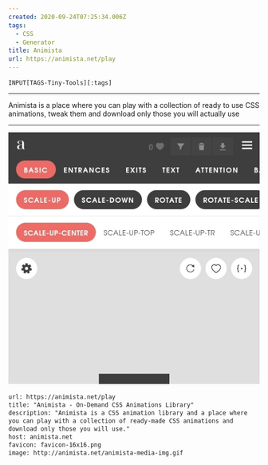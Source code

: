 ```yaml
---
created: 2020-09-24T07:25:34.006Z
tags: 
  - CSS
  - Generator
title: Animista
url: https://animista.net/play
---
```

```meta-bind
INPUT[TAGS-Tiny-Tools][:tags]
```

___
Animista is a place where you can play with a collection of ready to use CSS animations, tweak them and download only those you will actually use
___

![](_attachments/animista.jpg)

```cardlink
url: https://animista.net/play
title: "Animista - On-Demand CSS Animations Library"
description: "Animista is a CSS animation library and a place where you can play with a collection of ready-made CSS animations and download only those you will use."
host: animista.net
favicon: favicon-16x16.png
image: http://animista.net/animista-media-img.gif
```
